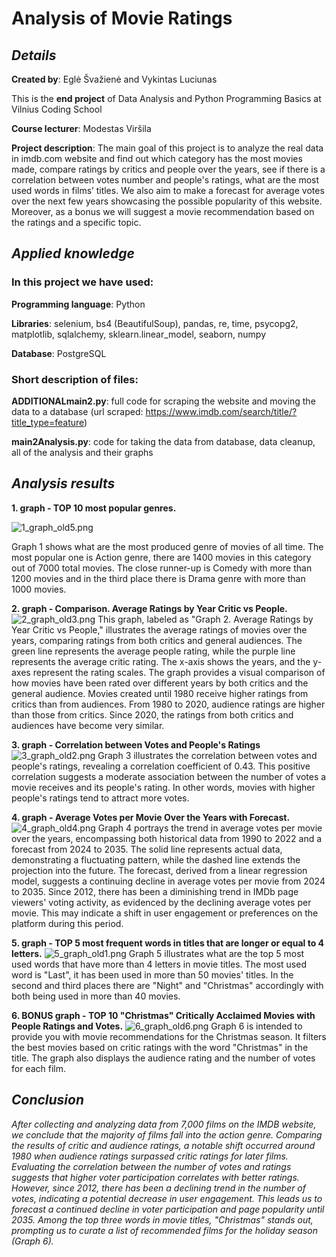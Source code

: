 # Analysis of Movie Ratings

## _Details_

**Created by**: Eglė Švažienė and Vykintas Luciunas

This is the **end project** of Data Analysis and Python Programming Basics at Vilnius Coding School

**Course lecturer**: Modestas Viršila

**Project description**: The main goal of this project is to analyze the real data in imdb.com website and find out which category has the most movies made, compare ratings by critics and people over the years, see if there is a correlation between votes number and people's ratings, what are the most used words in films’ titles. We also aim to make a forecast for average votes over the next few years showcasing the possible popularity of this website. Moreover, as a bonus we will suggest a movie recommendation based on the ratings and a specific topic.

## _Applied knowledge_

### In this project we have used:

**Programming language**: Python

**Libraries**: selenium, bs4 (BeautifulSoup), pandas, re, time, psycopg2, matplotlib, sqlalchemy, sklearn.linear_model, seaborn, numpy

**Database**: PostgreSQL

### Short description of files:

**ADDITIONALmain2.py**: full code for scraping the website and moving the data to a database (url scraped: https://www.imdb.com/search/title/?title_type=feature)

**main2Analysis.py**: code for taking the data from database, data cleanup, all of the analysis and their graphs

## _Analysis results_


**1. graph - TOP 10 most popular genres.**

![1_graph_old5.png](1_graph_old5.png)

Graph 1 shows what are the most produced genre of movies of all time. The most popular one is Action genre, there are 1400 movies in this category out of 7000 total movies. The close runner-up is Comedy with more than 1200 movies and in the third place there is Drama genre with more than 1000 movies.


**2. graph - Comparison. Average Ratings by Year Critic vs People.**
![2_graph_old3.png](2_graph_old3.png)
This graph, labeled as "Graph 2. Average Ratings by Year Critic vs People," illustrates the average ratings of movies over the years, comparing ratings from both critics and general audiences. The green line represents the average people rating, while the purple line represents the average critic rating. The x-axis shows the years, and the y-axes represent the rating scales. 
The graph provides a visual comparison of how movies have been rated over different years by both critics and the general audience.
Movies created until 1980 receive higher ratings from critics than from audiences. From 1980 to 2020, audience ratings are higher than those from critics.
Since 2020, the ratings from both critics and audiences have become very similar.


**3. graph - Correlation between Votes and People's Ratings**
![3_graph_old2.png](3_graph_old2.png)
Graph 3 illustrates the correlation between votes and people's ratings, revealing a correlation coefficient of 0.43. This positive correlation suggests a moderate association between the number of votes a movie receives and its people's rating. In other words, movies with higher people's ratings tend to attract more votes.


**4. graph - Average Votes per Movie Over the Years with Forecast.**
![4_graph_old4.png](4_graph_old4.png)
Graph 4 portrays the trend in average votes per movie over the years, encompassing both historical data from 1990 to 2022 and a forecast from 2024 to 2035. The solid line represents actual data, demonstrating a fluctuating pattern, while the dashed line extends the projection into the future. The forecast, derived from a linear regression model, suggests a continuing decline in average votes per movie from 2024 to 2035.
Since 2012, there has been a diminishing trend in IMDb page viewers' voting activity, as evidenced by the declining average votes per movie. This may indicate a shift in user engagement or preferences on the platform during this period.


**5. graph - TOP 5 most frequent words in titles that are longer or equal to 4 letters.**
![5_graph_old1.png](5_graph_old1.png)
Graph 5 illustrates what are the top 5 most used words that have more than 4 letters in movie titles. The most used word is "Last", it has been used in more than 50 movies' titles. In the second and third places there are "Night" and "Christmas" accordingly with both being used in more than 40 movies.


**6. BONUS graph - TOP 10 "Christmas" Critically Acclaimed Movies with People Ratings and Votes.**
![6_graph_old6.png](6_graph_old6.png)
Graph 6 is intended to provide you with movie recommendations for the Christmas season. It filters the best movies based on critic ratings with the word "Christmas" in the title. The graph also displays the audience rating and the number of votes for each film.


## _Conclusion_

_After collecting and analyzing data from 7,000 films on the IMDB website, we conclude that the majority of films fall into the action genre. Comparing the results of critic and audience ratings, a notable shift occurred around 1980 when audience ratings surpassed critic ratings for later films. Evaluating the correlation between the number of votes and ratings suggests that higher voter participation correlates with better ratings.
However, since 2012, there has been a declining trend in the number of votes, indicating a potential decrease in user engagement. This leads us to forecast a continued decline in voter participation and page popularity until 2035.
Among the top three words in movie titles, "Christmas" stands out, prompting us to curate a list of recommended films for the holiday season (Graph 6)._
